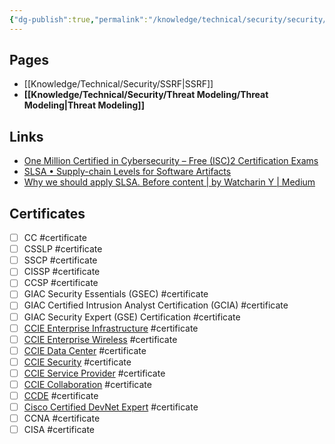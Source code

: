 ```yaml
---
{"dg-publish":true,"permalink":"/knowledge/technical/security/security/","dgPassFrontmatter":true}
---
```


## Pages

- [[Knowledge/Technical/Security/SSRF\|SSRF]]
- **[[Knowledge/Technical/Security/Threat Modeling/Threat Modeling\|Threat Modeling]]**


## Links
- [One Million Certified in Cybersecurity – Free (ISC)2 Certification Exams](https://www.isc2.org/landing/1MCC)
- [SLSA • Supply-chain Levels for Software Artifacts](https://slsa.dev/)
- [Why we should apply SLSA. Before content | by Watcharin Y | Medium](https://medium.com/@watcharin.st11/why-we-should-apply-slsa-2e56904da9da)
## Certificates
- [ ] CC #certificate
- [ ] CSSLP #certificate
- [ ] SSCP #certificate
- [ ] CISSP #certificate
- [ ] CCSP #certificate
- [ ] GIAC Security Essentials (GSEC) #certificate
- [ ] GIAC Certified Intrusion Analyst Certification (GCIA) #certificate
- [ ] GIAC Security Expert (GSE) Certification #certificate
- [ ] [CCIE Enterprise Infrastructure](https://www.cisco.com/c/en/us/training-events/training-certifications/certifications/expert/ccie-enterprise-infrastructure.html) #certificate
- [ ] [CCIE Enterprise Wireless](https://www.cisco.com/c/en/us/training-events/training-certifications/certifications/expert/ccie-enterprise-wireless.html) #certificate
- [ ] [CCIE Data Center](https://www.cisco.com/c/en/us/training-events/training-certifications/certifications/expert/ccie-data-center-v2.html) #certificate
- [ ] [CCIE Security](https://www.cisco.com/c/en/us/training-events/training-certifications/certifications/expert/ccie-security-v2.html) #certificate
- [ ] [CCIE Service Provider](https://www.cisco.com/c/en/us/training-events/training-certifications/certifications/expert/ccie-service-provider-v2.html) #certificate
- [ ] [CCIE Collaboration](https://www.cisco.com/c/en/us/training-events/training-certifications/certifications/expert/ccie-collaboration-v2.html) #certificate
- [ ] [CCDE](https://www.cisco.com/c/en/us/training-events/training-certifications/certifications/expert/ccde.html) #certificate
- [ ] [Cisco Certified DevNet Expert](https://www.cisco.com/c/en/us/training-events/training-certifications/certifications/expert/devnet-expert.html) #certificate
- [ ] CCNA #certificate
- [ ] CISA #certificate
